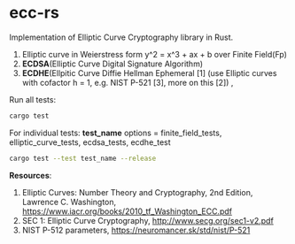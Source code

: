 # ecc-rs

Implementation of Elliptic Curve Cryptography library in Rust.

1. Elliptic curve in Weierstress form y^2 = x^3 + ax + b over Finite Field(Fp) 
2. <b>ECDSA</b>(Elliptic Curve Digital Signature Algorithm)
3. <b>ECDHE</b>(Ellpitic Curve Diffie Hellman Ephemeral [1] (use Elliptic curves with cofactor h = 1, e.g. NIST P-521 [3], more on this [2]) , 

Run all tests: 

```bash
cargo test
```

For individual tests: <b>test_name</b> options = finite_field_tests, elliptic_curve_tests, ecdsa_tests, ecdhe_test
```bash 
cargo test --test test_name --release
```

<b>Resources</b>: 
1. Elliptic Curves: Number Theory and Cryptography, 2nd Edition, Lawrence C. Washington, https://www.iacr.org/books/2010_tf_Washington_ECC.pdf
2. SEC 1: Elliptic Curve Cryptography, http://www.secg.org/sec1-v2.pdf
3. NIST P-512 parameters,  https://neuromancer.sk/std/nist/P-521
